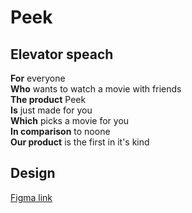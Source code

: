 # Peek

## Elevator speach

**For** everyone  
**Who** wants to watch a movie with friends  
**The product** Peek  
**Is** just made for you  
**Which** picks a movie for you  
**In comparison** to noone  
**Our product** is the first in it's kind   

## Design
[Figma link](https://www.figma.com/file/vF228fret7NdUPPrbk3PWq/Peek?node-id=0%3A1&t=JihehCcHYJvawI3Q-1)

<!--iPhone 11-->
<!---->
<!--<img src="Screenshots/movie12.png" height="750"> <img src="Screenshots/movie2.png" height="750">-->
<!--<img src="Screenshots/movie1.png" height="750">  <img src="Screenshots/movie3.png" height="750">-->
<!--<img src="Screenshots/movie1Like.png" height="750"> <img src="Screenshots/movie1DisLike.png" height="750">-->
<!--<img src="Screenshots/EntrancePageAnimation.png" height="750"> <img src="Screenshots/UsernamePage.png" height="750">-->
<!--<img src="Screenshots/PasswordPage.png" height="750"> <img src="Screenshots/RegisterPage.png" height="750">-->
<!--<img src="Screenshots/wrongRoomId.png" height="750"> <img src="Screenshots/waitingPage.png" height="750">-->

